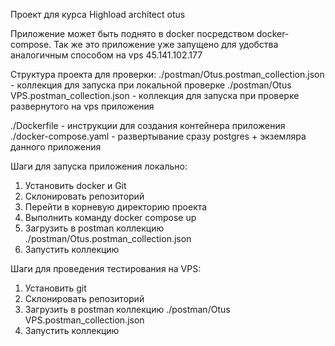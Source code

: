 Проект для курса Highload architect otus

Приложение может быть поднято в docker посредством docker-compose. Так же это приложение уже запущено для удобства 
аналогичным способом на vps 45.141.102.177

Структура проекта для проверки:
./postman/Otus.postman_collection.json - коллекция для запуска при локальной проверке
./postman/Otus VPS.postman_collection.json - коллекция для запуска при проверке развернутого на vps приложения

./Dockerfile - инструкции для создания контейнера приложения
./docker-compose.yaml - развертывание сразу postgres + экземляра данного приложения

Шаги для запуска приложения локально:
1. Установить docker и Git
2. Склонировать репозиторий
3. Перейти в корневую директорию проекта
4. Выполнить команду docker compose up
5. Загрузить в postman коллекцию ./postman/Otus.postman_collection.json
6. Запустить коллекцию

Шаги для проведения тестирования на VPS:
1. Установить git
2. Склонировать репозиторий
3. Загрузить в postman коллекцию ./postman/Otus VPS.postman_collection.json
4. Запустить коллекцию

